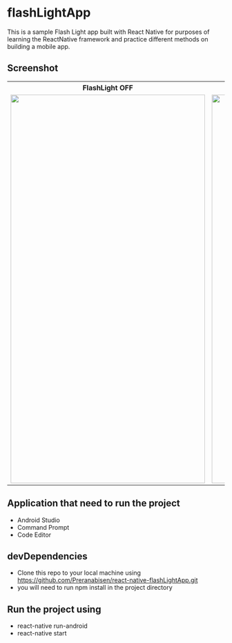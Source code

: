 # flashLightApp
This is a sample Flash Light app built with React Native for purposes of learning the ReactNative framework and practice different methods on building a mobile app.
## Screenshot 
<table>
  <tr>
   <th>FlashLight OFF</th>
   <th>FlashLight ON</th>
  </tr>
  <tr>
    <td><img src="https://user-images.githubusercontent.com/61933510/107469683-3430ad00-6b90-11eb-84c0-c03ea5735d4f.png" width="450" height="900"></td>
    <td><img src="https://user-images.githubusercontent.com/61933510/107469692-37c43400-6b90-11eb-8719-4ae2abddd76c.png" width="450" height="900">
    </td>
  </tr>
</table>

## Application that need to run the project
- Android Studio
- Command Prompt
- Code Editor 
## devDependencies
- Clone this repo to your local machine using https://github.com/Preranabisen/react-native-flashLightApp.git
- you will need to run npm install in the project directory
## Run the project using 
- react-native run-android
- react-native start 
